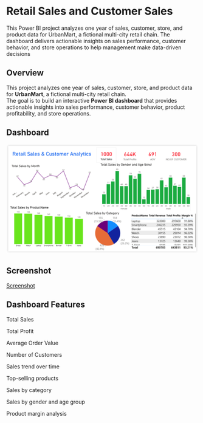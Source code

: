 # Retail Sales and Customer Sales
This Power BI project analyzes one year of sales, customer, store, and product data for UrbanMart, a fictional multi-city retail chain. The dashboard delivers actionable insights on sales performance, customer behavior, and store operations to help management make data-driven decisions

## Overview
This project analyzes one year of sales, customer, store, and product data for **UrbanMart**, a fictional multi-city retail chain.  
The goal is to build an interactive **Power BI dashboard** that provides actionable insights into sales performance, customer behavior, product profitability, and store operations.

## Dashboard
![Dashboard Preview](Dashboard.png)


## Screenshot
<a href="https://github.com/Siddaling1/Power-bi-Project/blob/main/Screenshot%20of%20Power%20Bi%20Dashboard.png">Screenshot</a>

## Dashboard Features
Total Sales

Total Profit

Average Order Value

Number of Customers

Sales trend over time

Top-selling products

Sales by category

Sales by gender and age group

Product margin analysis
